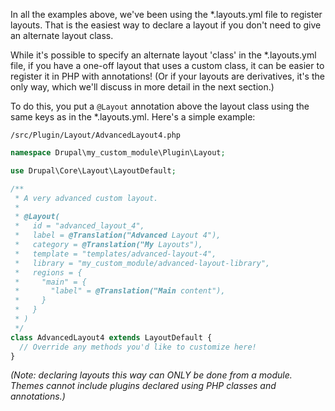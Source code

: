 In all the examples above, we've been using the \*.layouts.yml file to register layouts. That is the easiest way to declare a layout if you don't need to give an alternate layout class.

While it's possible to specify an alternate layout 'class' in the \*.layouts.yml file, if you have a one-off layout that uses a custom class, it can be easier to register it in PHP with annotations! (Or if your layouts are derivatives, it's the only way, which we'll discuss in more detail in the next section.)

To do this, you put a `@Layout` annotation above the layout class using the same keys as in the \*.layouts.yml. Here's a simple example:

`/src/Plugin/Layout/AdvancedLayout4.php`

```php
namespace Drupal\my_custom_module\Plugin\Layout;

use Drupal\Core\Layout\LayoutDefault;

/**
 * A very advanced custom layout.
 *
 * @Layout(
 *   id = "advanced_layout_4",
 *   label = @Translation("Advanced Layout 4"),
 *   category = @Translation("My Layouts"),
 *   template = "templates/advanced-layout-4",
 *   library = "my_custom_module/advanced-layout-library",
 *   regions = {
 *     "main" = {
 *       "label" = @Translation("Main content"),
 *     }
 *   }
 * )
 */
class AdvancedLayout4 extends LayoutDefault {
  // Override any methods you'd like to customize here!
}

```

_(Note: declaring layouts this way can ONLY be done from a module. Themes cannot include plugins declared using PHP classes and annotations.)_
